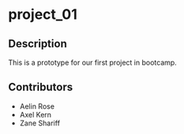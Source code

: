 # project_01

## Description

This is a prototype for our first project in bootcamp.

## Contributors

- Aelin Rose
- Axel Kern
- Zane Shariff